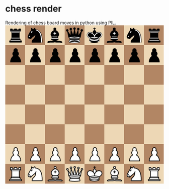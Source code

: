 # chess render

Rendering of chess board moves in python using PIL.
![Rendering of some chess moves](./output/output.gif)